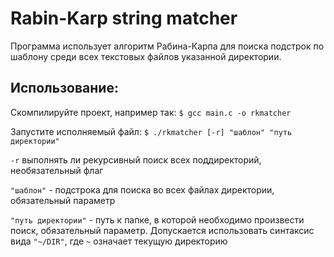 # Rabin-Karp string matcher

Программа использует алгоритм Рабина-Карпа для поиска подстрок по шаблону
среди всех текстовых файлов указанной директории.

## Использование:

Скомпилируйте проект, например так: ```$ gcc main.c -o rkmatcher```

Запустите исполняемый файл: ```$ ./rkmatcher [-r] "шаблон" "путь директории"```

`-r` выполнять ли рекурсивный поиск всех поддиректорий, необязательный флаг

`"шаблон"` - подстрока для поиска во всех файлах директории, обязательный параметр

`"путь директории"` - путь к папке, в которой необходимо произвести поиск, обязательный параметр. Допускается
использовать синтаксис вида `"~/DIR"`, где `~` означает текущую директорию 